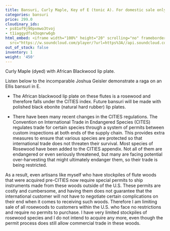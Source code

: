 ```yaml
---
title: Bansuri, Curly Maple, Key of E (tonic A). For domestic sale only*
categories: bansuri
price: 299.0
cloudinary_ids:
- ps81of9j90pxmwo3tvoj
- t1iaggydfs43oqmrw6gb
html_embed: <iframe width="100%" height="20" scrolling="no" frameborder="no" allow="autoplay"
  src="https://w.soundcloud.com/player/?url=https%3A//api.soundcloud.com/tracks/310431426&color=%23ff5500&inverse=false&auto_play=false&show_user=true"></iframe>
out_of_stock: false
inventory: 1
weight: '450'
---
```


Curly Maple (dyed) with African Blackwood lip plate.

Listen below to the incomparable Joshua Geisler demonstrate a raga on an Ellis bansuri in E.

* The African blackwood lip plate on these flutes is a rosewood and therefore falls under the CITIES index. Future bansuri will be made with polished black ebonite (natural hard rubber) lip plates.

* There have been many recent changes in the CITIES regulations. The Convention on International Trade in Endangered Species (CITES) regulates trade for certain species through a system of permits between custom inspections at both ends of the supply chain. This provides extra measures to ensure that various species are protected so that international trade does not threaten their survival. Most species of Rosewood have been added to the CITIES appendix. Not all of them are endangered or even seriously threatened, but many are facing potential over-harvesting that might ultimately endanger them, so their trade is being restricted.

As a result, even artisans like myself who have stockpiles of flute woods that were acquired pre-CITIES now require special permits to ship instruments made from these woods outside of the U.S. These permits are costly and cumbersome, and having them does not guarantee that the international customer will not have to negotiate certain complications on their end when it comes to receiving such woods. Therefore I am limiting sale of all rosewoods to customers within the U.S. who face no restrictions and require no permits to purchase. I have very limited stockpiles of rosewood species and I do not intend to acquire any more, even though the permit process does still allow commercial trade in these woods.
